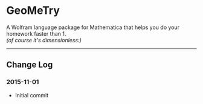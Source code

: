 # GeoMeTry

A Wolfram language package for Mathematica that helps you do your homework faster than 1.  
*(of course it's dimensionless:)*

---

## Change Log

### 2015-11-01

+ Initial commit
